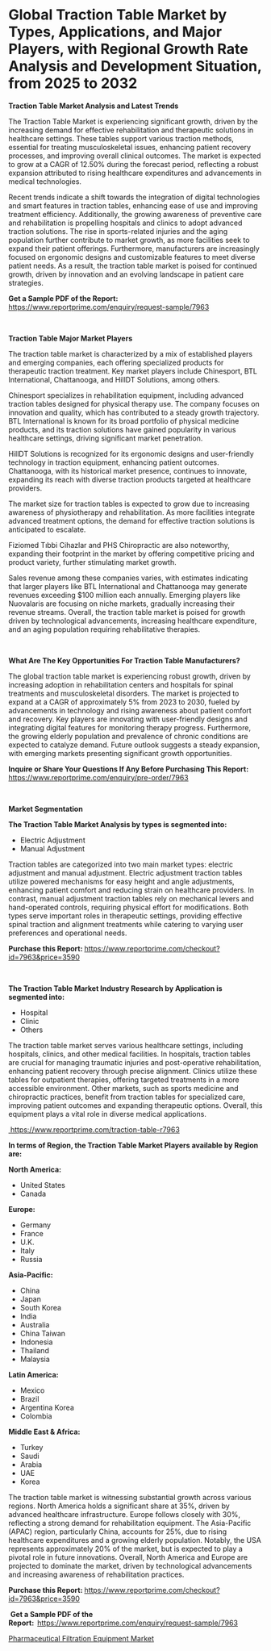 <p><h1>Global Traction Table Market by Types, Applications, and Major Players, with Regional Growth Rate Analysis and Development Situation, from 2025 to 2032</h1></p><p><strong>Traction Table Market Analysis and Latest Trends</strong></p>
<p><p>The Traction Table Market is experiencing significant growth, driven by the increasing demand for effective rehabilitation and therapeutic solutions in healthcare settings. These tables support various traction methods, essential for treating musculoskeletal issues, enhancing patient recovery processes, and improving overall clinical outcomes. The market is expected to grow at a CAGR of 12.50% during the forecast period, reflecting a robust expansion attributed to rising healthcare expenditures and advancements in medical technologies.</p><p>Recent trends indicate a shift towards the integration of digital technologies and smart features in traction tables, enhancing ease of use and improving treatment efficiency. Additionally, the growing awareness of preventive care and rehabilitation is propelling hospitals and clinics to adopt advanced traction solutions. The rise in sports-related injuries and the aging population further contribute to market growth, as more facilities seek to expand their patient offerings. Furthermore, manufacturers are increasingly focused on ergonomic designs and customizable features to meet diverse patient needs. As a result, the traction table market is poised for continued growth, driven by innovation and an evolving landscape in patient care strategies.</p></p>
<p><strong>Get a Sample PDF of the Report:&nbsp;</strong> <a href="https://www.reportprime.com/enquiry/request-sample/7963?utm_campaign=2635&utm_medium=2&utm_source=Github&utm_content=ia&utm_term=19032025&utm_id=traction-table">https://www.reportprime.com/enquiry/request-sample/7963</a></p>
<p>&nbsp;</p>
<p><strong>Traction Table Major Market Players</strong></p>
<p><p>The traction table market is characterized by a mix of established players and emerging companies, each offering specialized products for therapeutic traction treatment. Key market players include Chinesport, BTL International, Chattanooga, and HillDT Solutions, among others. </p><p>Chinesport specializes in rehabilitation equipment, including advanced traction tables designed for physical therapy use. The company focuses on innovation and quality, which has contributed to a steady growth trajectory. BTL International is known for its broad portfolio of physical medicine products, and its traction solutions have gained popularity in various healthcare settings, driving significant market penetration.</p><p>HillDT Solutions is recognized for its ergonomic designs and user-friendly technology in traction equipment, enhancing patient outcomes. Chattanooga, with its historical market presence, continues to innovate, expanding its reach with diverse traction products targeted at healthcare providers.</p><p>The market size for traction tables is expected to grow due to increasing awareness of physiotherapy and rehabilitation. As more facilities integrate advanced treatment options, the demand for effective traction solutions is anticipated to escalate. </p><p>Fiziomed Tıbbi Cihazlar and PHS Chiropractic are also noteworthy, expanding their footprint in the market by offering competitive pricing and product variety, further stimulating market growth.</p><p>Sales revenue among these companies varies, with estimates indicating that larger players like BTL International and Chattanooga may generate revenues exceeding $100 million each annually. Emerging players like Nuovalaris are focusing on niche markets, gradually increasing their revenue streams. Overall, the traction table market is poised for growth driven by technological advancements, increasing healthcare expenditure, and an aging population requiring rehabilitative therapies.</p></p>
<p>&nbsp;</p>
<p><strong>What Are The Key Opportunities For Traction Table Manufacturers?</strong></p>
<p><p>The global traction table market is experiencing robust growth, driven by increasing adoption in rehabilitation centers and hospitals for spinal treatments and musculoskeletal disorders. The market is projected to expand at a CAGR of approximately 5% from 2023 to 2030, fueled by advancements in technology and rising awareness about patient comfort and recovery. Key players are innovating with user-friendly designs and integrating digital features for monitoring therapy progress. Furthermore, the growing elderly population and prevalence of chronic conditions are expected to catalyze demand. Future outlook suggests a steady expansion, with emerging markets presenting significant growth opportunities.</p></p>
<p><strong>Inquire or Share Your Questions If Any Before Purchasing This Report:</strong> <a href="https://www.reportprime.com/enquiry/pre-order/7963?utm_campaign=2635&utm_medium=2&utm_source=Github&utm_content=ia&utm_term=19032025&utm_id=traction-table">https://www.reportprime.com/enquiry/pre-order/7963</a></p>
<p>&nbsp;</p>
<p><strong>Market Segmentation</strong></p>
<p><strong>The Traction Table Market Analysis by types is segmented into:</strong></p>
<p><ul><li>Electric Adjustment</li><li>Manual Adjustment</li></ul></p>
<p><p>Traction tables are categorized into two main market types: electric adjustment and manual adjustment. Electric adjustment traction tables utilize powered mechanisms for easy height and angle adjustments, enhancing patient comfort and reducing strain on healthcare providers. In contrast, manual adjustment traction tables rely on mechanical levers and hand-operated controls, requiring physical effort for modifications. Both types serve important roles in therapeutic settings, providing effective spinal traction and alignment treatments while catering to varying user preferences and operational needs.</p></p>
<p><strong>Purchase this Report:&nbsp;</strong><a href="https://www.reportprime.com/checkout?id=7963&price=3590&utm_campaign=2635&utm_medium=2&utm_source=Github&utm_content=ia&utm_term=19032025&utm_id=traction-table">https://www.reportprime.com/checkout?id=7963&price=3590</a></p>
<p>&nbsp;</p>
<p><strong>The Traction Table Market Industry Research by Application is segmented into:</strong></p>
<p><ul><li>Hospital</li><li>Clinic</li><li>Others</li></ul></p>
<p><p>The traction table market serves various healthcare settings, including hospitals, clinics, and other medical facilities. In hospitals, traction tables are crucial for managing traumatic injuries and post-operative rehabilitation, enhancing patient recovery through precise alignment. Clinics utilize these tables for outpatient therapies, offering targeted treatments in a more accessible environment. Other markets, such as sports medicine and chiropractic practices, benefit from traction tables for specialized care, improving patient outcomes and expanding therapeutic options. Overall, this equipment plays a vital role in diverse medical applications.</p></p>
<p><a href="https://www.reportprime.com/traction-table-r7963?utm_campaign=2635&utm_medium=2&utm_source=Github&utm_content=ia&utm_term=19032025&utm_id=traction-table">&nbsp;https://www.reportprime.com/traction-table-r7963</a></p>
<p><strong>In terms of Region, the Traction Table Market Players available by Region are:</strong></p>
<p>
    <p> <strong> North America: </strong>
        <ul>
            <li>United States</li>
            <li>Canada</li>
        </ul>
        </p> 
    <p> <strong> Europe: </strong>
        <ul>
            <li>Germany</li>
            <li>France</li>
            <li>U.K.</li>
            <li>Italy</li>
            <li>Russia</li>
        </ul>
        </p> 
    <p> <strong> Asia-Pacific: </strong>
        <ul>
            <li>China</li>
            <li>Japan</li>
            <li>South Korea</li>
            <li>India</li>
            <li>Australia</li>
            <li>China Taiwan</li>
            <li>Indonesia</li>
            <li>Thailand</li>
            <li>Malaysia</li>
        </ul>
        </p> 
    <p> <strong> Latin America: </strong>
        <ul>
            <li>Mexico</li>
            <li>Brazil</li>
            <li>Argentina Korea</li>
            <li>Colombia</li>
        </ul>
        </p> 
    <p> <strong> Middle East & Africa: </strong>
        <ul>
            <li>Turkey</li>
            <li>Saudi</li>
            <li>Arabia</li>
            <li>UAE</li>
            <li>Korea</li>
        </ul>
    </p>
    </p>
<p><p>The traction table market is witnessing substantial growth across various regions. North America holds a significant share at 35%, driven by advanced healthcare infrastructure. Europe follows closely with 30%, reflecting a strong demand for rehabilitation equipment. The Asia-Pacific (APAC) region, particularly China, accounts for 25%, due to rising healthcare expenditures and a growing elderly population. Notably, the USA represents approximately 20% of the market, but is expected to play a pivotal role in future innovations. Overall, North America and Europe are projected to dominate the market, driven by technological advancements and increasing awareness of rehabilitation practices.</p></p>
<p><strong>Purchase this Report: </strong><a href="https://www.reportprime.com/checkout?id=7963&price=3590&utm_campaign=2635&utm_medium=2&utm_source=Github&utm_content=ia&utm_term=19032025&utm_id=traction-table">https://www.reportprime.com/checkout?id=7963&price=3590</a></p>
<p>&nbsp;<strong>Get a Sample PDF of the Report:&nbsp;&nbsp;</strong><a href="https://www.reportprime.com/enquiry/request-sample/7963?utm_campaign=2635&utm_medium=2&utm_source=Github&utm_content=ia&utm_term=19032025&utm_id=traction-table">https://www.reportprime.com/enquiry/request-sample/7963</a></p>
<p><strong></strong></p>
<p><p><a href="https://github.com/tambraunrue691969/Market-Research-Report-List-1/blob/main/pharmaceutical-filtration-equipment-market.md?utm_campaign=2635&utm_medium=2&utm_source=Github&utm_content=ia&utm_term=19032025&utm_id=traction-table">Pharmaceutical Filtration Equipment Market</a></p></p>